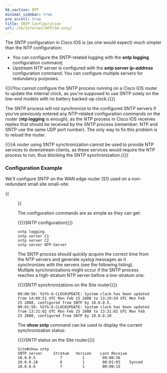 ```yaml
---
kb_section: NTP
minimal_sidebar: true
pre_scroll: true
title: SNTP Configuration
url: /kb/Internet/NTP/50-sntp/
---
```

The SNTP configuration in Cisco IOS is (as one would expect) much simpler than the NTP configuration:

* You can configure the SNTP-related logging with the **sntp logging** configuration command;
* Upstream NTP server is configured with the **sntp server *ip-address*** configuration command. You can configure multiple servers for redundancy purposes.

{{<note>}}You cannot configure the SNTP process running on a Cisco IOS router to update the internal clock, as you're supposed to use SNTP solely on the low-end models with no battery backed-up clock.{{</note>}}

The SNTP process will not synchronize to the configured SNTP servers if you’ve previously entered any NTP-related configuration commands on the router (**ntp logging** is enough), as the *NTP* process in Cisco IOS receives replies that should be received by the *SNTP* process (remember: NTP and SNTP use the same UDP port number). The only way to fix this problem is to reload the router.

{{<note warn>}}A router using SNTP synchronization cannot be used to provide NTP services to downstream clients, as these services would require the NTP process to run, thus blocking the SNTP synchronization.{{</note>}}

### Configuration Example

We'll configure SNTP on the WAN edge router (S1) used on a non-redundant small site small-site:

{{<figure src="/kb/Internet/NTP/design-non-redundant.png" caption="Simple remote site using SNTP synchronization">}}

The configuration commands are as simple as they can get:

{{<cc>}}SNTP configuration{{</cc>}}
```
sntp logging
sntp server C1
sntp server C2
sntp server NTP-Server
```

The SNTP process should quickly acquire the correct time from the NTP servers and generate *syslog* messages as it synchronizes with the servers (see the following listing). Multiple synchronizations might occur if the SNTP process reaches a high-stratum NTP server before a low-stratum one.

{{<cc>}}SNTP synchronizations on the Site router{{</cc>}}
```
00:00:56: %SYS-6-CLOCKUPDATE: System clock has been updated from 14:09:51 UTC Mon Feb 25 2008 to 13:29:59 UTC Mon Feb 25 2008, configured from SNTP by 10.0.0.5.
00:01:59: %SYS-6-CLOCKUPDATE: System clock has been updated from 13:31:02 UTC Mon Feb 25 2008 to 13:31:02 UTC Mon Feb 25 2008, configured from SNTP by 10.0.0.10
```

The **show sntp** command can be used to display the current synchronization status:

{{<cc>}}SNTP status on the Site router{{</cc>}}
```
Site#show sntp
SNTP server     Stratum   Version    Last Receive
10.0.0.5           7         1        00:00:56
10.0.0.10          6         1        00:01:03    Synced
10.0.0.6           7         1        00:00:15
```

